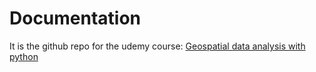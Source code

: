 # Documentation

It is the github repo for the udemy course: [Geospatial data analysis with python](https://www.udemy.com/course/geospatial-data-analysis-with-python/?referralCode=5B58238C5392672D17B7)
